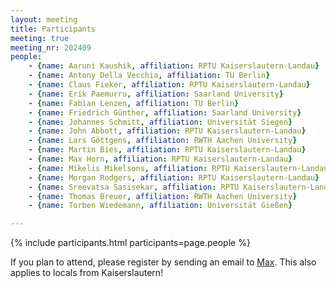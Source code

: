 ```yaml
---
layout: meeting
title: Participants
meeting: true
meeting_nr: 202409
people:
    - {name: Aaruni Kaushik, affiliation: RPTU Kaiserslautern-Landau}
    - {name: Antony Della Vecchia, affiliation: TU Berlin}
    - {name: Claus Fieker, affiliation: RPTU Kaiserslautern-Landau}
    - {name: Erik Paemurru, affiliation: Saarland University}
    - {name: Fabian Lenzen, affiliation: TU Berlin}
    - {name: Friedrich Günther, affiliation: Saarland University}
    - {name: Johannes Schmitt, affiliation: Universität Siegen}
    - {name: John Abbott, affiliation: RPTU Kaiserslautern-Landau}
    - {name: Lars Göttgens, affiliation: RWTH Aachen University}
    - {name: Martin Bies, affiliation: RPTU Kaiserslautern-Landau}
    - {name: Max Horn, affiliation: RPTU Kaiserslautern-Landau}
    - {name: Mikelis Mikelsons, affiliation: RPTU Kaiserslautern-Landau}
    - {name: Morgan Rodgers, affiliation: RPTU Kaiserslautern-Landau}
    - {name: Sreevatsa Sasisekar, affiliation: RPTU Kaiserslautern-Landau}
    - {name: Thomas Breuer, affiliation: RWTH Aachen University}
    - {name: Torben Wiedemann, affiliation: Universität Gießen}

---
```


{% include participants.html participants=page.people %}

If you plan to attend, please register by sending an email
to [Max](mailto:mhorn@rptu.de).
This also applies to locals from Kaiserslautern!
